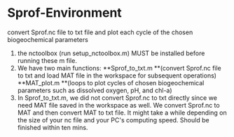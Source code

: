 # Sprof-Environment
convert Sprof.nc file to txt file and plot each cycle of the chosen biogeochemical parameters

1. the nctoolbox (run setup_nctoolbox.m) MUST be installed before running these m file.
2. We have two main functions:
   **Sprof_to_txt.m **(convert Sprof.nc file to txt and load MAT file in the workspace for subsequent operations)
   **MAT_plot.m **(loops to plot cycles of chosen biogeochemical parameters such as dissolved oxygen, pH, and chl-a)
3. In Sprof_to_txt.m, we did not convert Sprof.nc to txt directly since we need MAT file saved in the workspace as well. We convert Sprof.nc to MAT and then convert MAT to txt file. It might take a while depending on the size of your nc file and your PC's computing speed. Should be finished within ten mins. 
